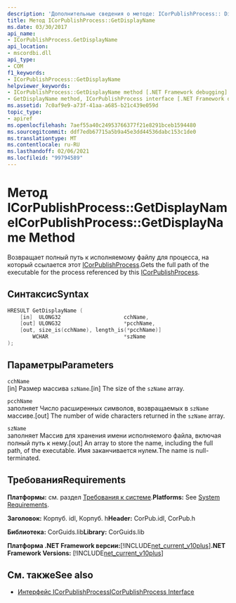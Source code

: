 ```yaml
---
description: 'Дополнительные сведения о методе: ICorPublishProcess:: DisplayName'
title: Метод ICorPublishProcess::GetDisplayName
ms.date: 03/30/2017
api_name:
- ICorPublishProcess.GetDisplayName
api_location:
- mscordbi.dll
api_type:
- COM
f1_keywords:
- ICorPublishProcess::GetDisplayName
helpviewer_keywords:
- ICorPublishProcess::GetDisplayName method [.NET Framework debugging]
- GetDisplayName method, ICorPublishProcess interface [.NET Framework debugging]
ms.assetid: 7c0af9e9-a73f-41aa-a685-b21c439e059d
topic_type:
- apiref
ms.openlocfilehash: 7aef55a40c24953766377f21e8291bceb1594480
ms.sourcegitcommit: ddf7edb67715a5b9a45e3dd44536dabc153c1de0
ms.translationtype: MT
ms.contentlocale: ru-RU
ms.lasthandoff: 02/06/2021
ms.locfileid: "99794589"
---
```

# <a name="icorpublishprocessgetdisplayname-method"></a><span data-ttu-id="bf022-103">Метод ICorPublishProcess::GetDisplayName</span><span class="sxs-lookup"><span data-stu-id="bf022-103">ICorPublishProcess::GetDisplayName Method</span></span>

<span data-ttu-id="bf022-104">Возвращает полный путь к исполняемому файлу для процесса, на который ссылается этот [ICorPublishProcess](icorpublishprocess-interface.md).</span><span class="sxs-lookup"><span data-stu-id="bf022-104">Gets the full path of the executable for the process referenced by this [ICorPublishProcess](icorpublishprocess-interface.md).</span></span>  
  
## <a name="syntax"></a><span data-ttu-id="bf022-105">Синтаксис</span><span class="sxs-lookup"><span data-stu-id="bf022-105">Syntax</span></span>  
  
```cpp  
HRESULT GetDisplayName (  
    [in]  ULONG32                    cchName,
    [out] ULONG32                    *pcchName,  
    [out, size_is(cchName), length_is(*pcchName)]
        WCHAR                        *szName  
);  
```  
  
## <a name="parameters"></a><span data-ttu-id="bf022-106">Параметры</span><span class="sxs-lookup"><span data-stu-id="bf022-106">Parameters</span></span>  

 `cchName`  
 <span data-ttu-id="bf022-107">[in] Размер массива `szName`.</span><span class="sxs-lookup"><span data-stu-id="bf022-107">[in] The size of the `szName` array.</span></span>  
  
 `pcchName`  
 <span data-ttu-id="bf022-108">заполняет Число расширенных символов, возвращаемых в `szName` массиве.</span><span class="sxs-lookup"><span data-stu-id="bf022-108">[out] The number of wide characters returned in the `szName` array.</span></span>  
  
 `szName`  
 <span data-ttu-id="bf022-109">заполняет Массив для хранения имени исполняемого файла, включая полный путь к нему.</span><span class="sxs-lookup"><span data-stu-id="bf022-109">[out] An array to store the name, including the full path, of the executable.</span></span> <span data-ttu-id="bf022-110">Имя заканчивается нулем.</span><span class="sxs-lookup"><span data-stu-id="bf022-110">The name is null-terminated.</span></span>  
  
## <a name="requirements"></a><span data-ttu-id="bf022-111">Требования</span><span class="sxs-lookup"><span data-stu-id="bf022-111">Requirements</span></span>  

 <span data-ttu-id="bf022-112">**Платформы:** см. раздел [Требования к системе](../../get-started/system-requirements.md).</span><span class="sxs-lookup"><span data-stu-id="bf022-112">**Platforms:** See [System Requirements](../../get-started/system-requirements.md).</span></span>  
  
 <span data-ttu-id="bf022-113">**Заголовок:** Корпуб. idl, Корпуб. h</span><span class="sxs-lookup"><span data-stu-id="bf022-113">**Header:** CorPub.idl, CorPub.h</span></span>  
  
 <span data-ttu-id="bf022-114">**Библиотека:** CorGuids.lib</span><span class="sxs-lookup"><span data-stu-id="bf022-114">**Library:** CorGuids.lib</span></span>  
  
 <span data-ttu-id="bf022-115">**Платформа .NET Framework версии:**[!INCLUDE[net_current_v10plus](../../../../includes/net-current-v10plus-md.md)]</span><span class="sxs-lookup"><span data-stu-id="bf022-115">**.NET Framework Versions:** [!INCLUDE[net_current_v10plus](../../../../includes/net-current-v10plus-md.md)]</span></span>  
  
## <a name="see-also"></a><span data-ttu-id="bf022-116">См. также</span><span class="sxs-lookup"><span data-stu-id="bf022-116">See also</span></span>

- [<span data-ttu-id="bf022-117">Интерфейс ICorPublishProcess</span><span class="sxs-lookup"><span data-stu-id="bf022-117">ICorPublishProcess Interface</span></span>](icorpublishprocess-interface.md)

